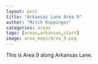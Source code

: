 ```yaml
---
layout: post
title: "Arkansas Lane Area 9"
author: "Mitch Kuppinger"
categories: areas
tags: [areas,arkansas,start]
image: area_maps/Area_9.png
---
```


This is Area 9 along Arkansas Lane.
